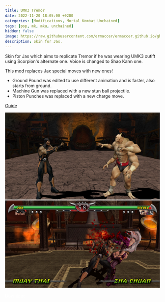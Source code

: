 ```yaml
---
title: UMK3 Tremor
date: 2022-11-20 18:05:00 +0200
categories: [Modifications, Mortal Kombat Unchained]
tags: [psp, mk, mku, unchained]   
hidden: false
image: https://raw.githubusercontent.com/ermaccer/ermaccer.github.io/gh-pages/assets/mods/mku/umk3tremor/1.jpg
description: Skin for Jax.
---
```


Skin for Jax which aims to replicate Tremor if he was wearing UMK3 outift using
Scorpion's alternate one. Voice is changed to Shao Kahn one.


This mod replaces Jax special moves with new ones!

- Ground Pound was edited to use different animation and is faster, also starts from ground.
- Machine Gun was replaced with a new stun ball projectile.
- Piston Punches was replaced with a new charge move.


[Guide](https://ermaccer.github.io/posts/how-to-install-mortal-kombat-unchained-mods/)

![Preview](https://raw.githubusercontent.com/ermaccer/ermaccer.github.io/gh-pages/assets/mods/mku/umk3tremor/1.jpg)
![Preview](https://raw.githubusercontent.com/ermaccer/ermaccer.github.io/gh-pages/assets/mods/mku/umk3tremor/2.jpg)


<a class="btn btn-block btn-dark bg-dark text-gray btn-lg" style="color: white;" href="https://drive.google.com/file/d/1sVltlH7da-6fqn3CHWdfb1N5U4hWajnk/view?usp=share_link" role="button">
<i class="fas fa-download"></i>
Download
</a>